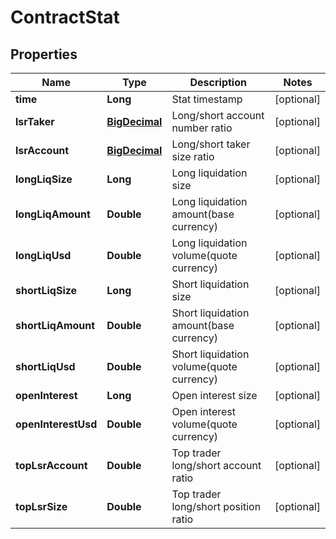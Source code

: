 

# ContractStat

## Properties

Name | Type | Description | Notes
------------ | ------------- | ------------- | -------------
**time** | **Long** | Stat timestamp |  [optional]
**lsrTaker** | [**BigDecimal**](BigDecimal.md) | Long/short account number ratio |  [optional]
**lsrAccount** | [**BigDecimal**](BigDecimal.md) | Long/short taker size ratio |  [optional]
**longLiqSize** | **Long** | Long liquidation size |  [optional]
**longLiqAmount** | **Double** | Long liquidation amount(base currency) |  [optional]
**longLiqUsd** | **Double** | Long liquidation volume(quote currency) |  [optional]
**shortLiqSize** | **Long** | Short liquidation size |  [optional]
**shortLiqAmount** | **Double** | Short liquidation amount(base currency) |  [optional]
**shortLiqUsd** | **Double** | Short liquidation volume(quote currency) |  [optional]
**openInterest** | **Long** | Open interest size |  [optional]
**openInterestUsd** | **Double** | Open interest volume(quote currency) |  [optional]
**topLsrAccount** | **Double** | Top trader long/short account ratio |  [optional]
**topLsrSize** | **Double** | Top trader long/short position ratio |  [optional]



